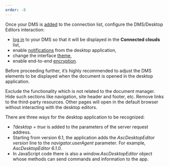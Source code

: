 ```yaml
---
order: -8
---
```


Once your DMS is [added](./Adding%20a%20DMS%20provider.md) to the connection list, configure the DMS/Desktop Editors interaction:

- [log in](./Login%20and%20logout.md) to your DMS so that it will be displayed in the **Connected clouds** list,
- enable [notifications](./Sending%20notifications.md) from the desktop application,
- change the interface [theme](./Changing%20a%20theme.md),
- enable end-to-end [encryption](./Encryption/Encryption.md).

Before proceeding further, it’s highly recommended to adjust the DMS elements to be displayed when the document is opened in the desktop application.

Exclude the functionality which is not related to the document manager. Hide such sections like navigation, site header and footer, etc. Remove links to the third-party resources. Other pages will open in the default browser without interacting with the desktop editors.

There are three ways for the desktop application to be recognized:

- *?desktop = true* is added to the parameters of the server request address.
- Starting from version 6.1, the application adds the *AscDesktopEditor $version$* line to the *navigator.userAgent* parameter. For example, *AscDesktopEditor 6.1.0*.
- In JavaScript code there is also a *window\.AscDesktopEditor* object whose methods can send commands and information to the app.
